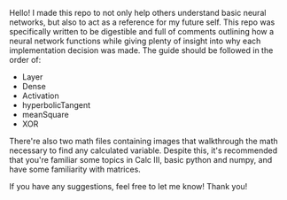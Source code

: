 Hello! I made this repo to not only help others understand basic neural networks, but also to act as a reference for my future self. 
This repo was specifically written to be digestible and full of comments outlining how a neural network functions while giving plenty of insight into why each implementation decision was made.
The guide should be followed in the order of:
- Layer
- Dense
- Activation
- hyperbolicTangent
- meanSquare
- XOR

There're also two math files containing images that walkthrough the math necessary to find any calculated variable.
Despite this, it's recommended that you're familiar some topics in Calc III, basic python and numpy, and have some familiarity with matrices.

If you have any suggestions, feel free to let me know!
Thank you!
